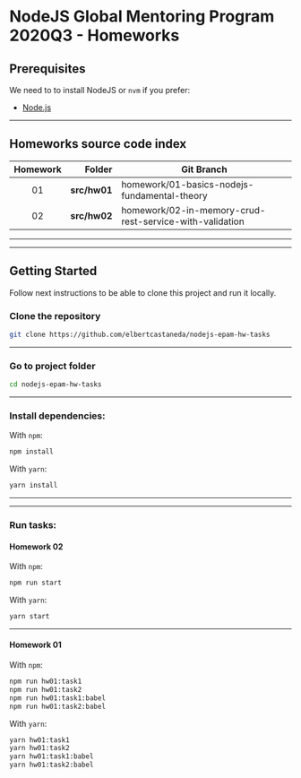 # NodeJS Global Mentoring Program 2020Q3 - Homeworks

## Prerequisites

We need to to install NodeJS or `nvm` if you prefer:

- [Node.js](https://nodejs.org/en/)

---

## Homeworks source code index

| Homework |    Folder     |                       Git Branch                        |
|:--------:|--------------:|---------------------------------------------------------|
|    01    |  **src/hw01** | homework/01-basics-nodejs-fundamental-theory            |
|    02    |  **src/hw02** | homework/02-in-memory-crud-rest-service-with-validation |

---
---

## Getting Started

Follow next instructions to be able to clone this project and run it locally.

### Clone the repository

```bash
git clone https://github.com/elbertcastaneda/nodejs-epam-hw-tasks
```

---

### Go to project folder

```bash
cd nodejs-epam-hw-tasks
```

---

### Install dependencies:

With `npm`:

```bash
npm install
```

With `yarn`:

```bash
yarn install
```

---
---

### Run tasks:

#### **Homework 02**

With `npm`:
```bash
npm run start
```

With `yarn`:
```bash
yarn start
```

---

#### **Homework 01**

With `npm`:
```bash
npm run hw01:task1
npm run hw01:task2
npm run hw01:task1:babel
npm run hw01:task2:babel
```

With `yarn`:
```bash
yarn hw01:task1
yarn hw01:task2
yarn hw01:task1:babel
yarn hw01:task2:babel
```